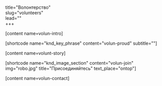 title="Волонтерство"  
slug="volunteers"  
lead=""  
+++

[content name=volun-intro]

[shortcode name="knd_key_phrase" content="volun-proud" subtitle=""]

[content name=volunt-story]

[shortcode name="knd_image_section" content="volun-join" img="robo.jpg" title="Присоединяйтесь" text_place="ontop"]

[content name=volun-contact]
